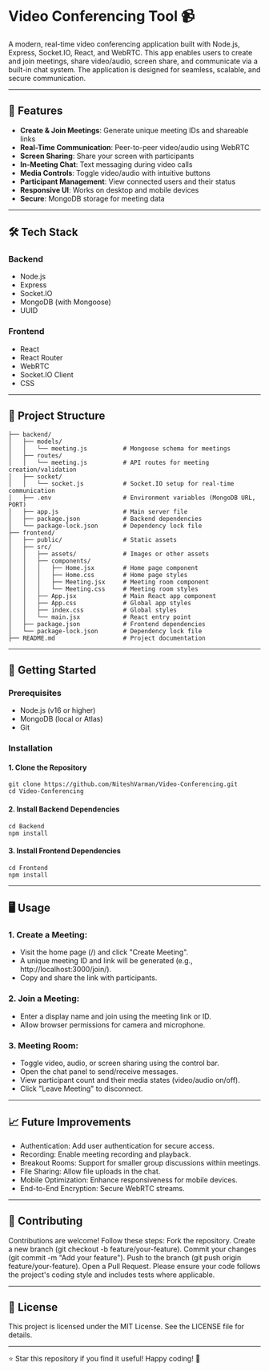 # Video Conferencing Tool 📹

A modern, real-time video conferencing application built with Node.js, Express, Socket.IO, React, and WebRTC. This app enables users to create and join meetings, share video/audio, screen share, and communicate via a built-in chat system. The application is designed for seamless, scalable, and secure communication.

---

## 🌟 Features

- **Create & Join Meetings**: Generate unique meeting IDs and shareable links
- **Real-Time Communication**: Peer-to-peer video/audio using WebRTC
- **Screen Sharing**: Share your screen with participants
- **In-Meeting Chat**: Text messaging during video calls
- **Media Controls**: Toggle video/audio with intuitive buttons
- **Participant Management**: View connected users and their status
- **Responsive UI**: Works on desktop and mobile devices
- **Secure**: MongoDB storage for meeting data

---

## 🛠️ Tech Stack

### Backend
- Node.js
- Express
- Socket.IO
- MongoDB (with Mongoose)
- UUID

### Frontend
- React
- React Router
- WebRTC
- Socket.IO Client
- CSS

---

## 📂 Project Structure
```
├── backend/
│   ├── models/
│   │   └── meeting.js          # Mongoose schema for meetings
│   ├── routes/
│   │   └── meeting.js          # API routes for meeting creation/validation
│   ├── socket/
│   │   └── socket.js           # Socket.IO setup for real-time communication
│   ├── .env                    # Environment variables (MongoDB URL, PORT)
│   ├── app.js                  # Main server file
│   ├── package.json            # Backend dependencies
│   └── package-lock.json       # Dependency lock file
├── frontend/
│   ├── public/                 # Static assets
│   ├── src/
│   │   ├── assets/             # Images or other assets
│   │   ├── components/
│   │   │   ├── Home.jsx        # Home page component
│   │   │   ├── Home.css        # Home page styles
│   │   │   ├── Meeting.jsx     # Meeting room component
│   │   │   └── Meeting.css     # Meeting room styles
│   │   ├── App.jsx             # Main React app component
│   │   ├── App.css             # Global app styles
│   │   ├── index.css           # Global styles
│   │   └── main.jsx            # React entry point
│   ├── package.json            # Frontend dependencies
│   └── package-lock.json       # Dependency lock file
├── README.md                   # Project documentation
```

---

## 🚀 Getting Started

### Prerequisites
- Node.js (v16 or higher)
- MongoDB (local or Atlas)
- Git

### Installation

#### 1. Clone the Repository
```
git clone https://github.com/NiteshVarman/Video-Conferencing.git
cd Video-Conferencing
```

#### 2. Install Backend Dependencies
```
cd Backend
npm install
```

#### 3. Install Frontend Dependencies
```
cd Frontend
npm install
```

---

## 🖥️ Usage

### 1. Create a Meeting:

- Visit the home page (/) and click "Create Meeting".
- A unique meeting ID and link will be generated (e.g., http://localhost:3000/join/<meetingId>).
- Copy and share the link with participants.

### 2. Join a Meeting:
- Enter a display name and join using the meeting link or ID.
- Allow browser permissions for camera and microphone.

### 3. Meeting Room:
- Toggle video, audio, or screen sharing using the control bar.
- Open the chat panel to send/receive messages.
- View participant count and their media states (video/audio on/off).
- Click "Leave Meeting" to disconnect.

---

## 📈 Future Improvements
- Authentication: Add user authentication for secure access.
- Recording: Enable meeting recording and playback.
- Breakout Rooms: Support for smaller group discussions within meetings.
- File Sharing: Allow file uploads in the chat.
- Mobile Optimization: Enhance responsiveness for mobile devices.
- End-to-End Encryption: Secure WebRTC streams.

---

## 🤝 Contributing

Contributions are welcome! Follow these steps:
Fork the repository.
Create a new branch (git checkout -b feature/your-feature).
Commit your changes (git commit -m "Add your feature").
Push to the branch (git push origin feature/your-feature).
Open a Pull Request.
Please ensure your code follows the project's coding style and includes tests where applicable.

---

## 📜 License
This project is licensed under the MIT License. See the LICENSE file for details.

---
⭐ Star this repository if you find it useful! Happy coding! 🚀
